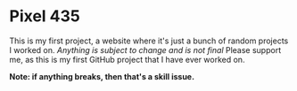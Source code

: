 # Pixel 435

This is my first project, a website where it's just a bunch of random projects I worked on.
_Anything is subject to change and is not final_
Please support me, as this is my first GitHub project that I have ever worked on.

**Note: if anything breaks, then that's a skill issue.**
